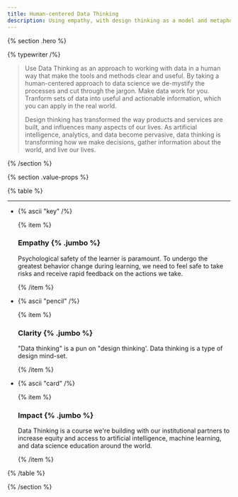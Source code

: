 ```yaml
---
title: Human-centered Data Thinking 
description: Using empathy, with design thinking as a model and metaphor, we enable clear understanding of how to work with data to make considered and impactful decisions.
---
```


{% section .hero %}

{% typewriter /%}

> Use Data Thinking as an approach to working with data in a human way that make the tools and methods clear and useful. By taking a human-centered approach to data science we de-mystify the processes and cut through the jargon. Make data work for you. Tranform sets of data into useful and actionable information, which you can apply in the real world. 
> 
> Design thinking has transformed the way products and services are built, and influences many aspects of our lives. As artificial intelligence, analytics, and data become pervasive, data thinking is transforming how we make decisions, gather information about the world, and live our lives.

{% /section %}

{% section .value-props %}

{% table %}

---

- {% ascii "key" /%}

  {% item %}

  ### Empathy {% .jumbo %}

  Psychological safety of the learner is paramount. To undergo the greatest behavior change during learning, we need to feel safe to take risks and receive rapid feedback on the actions we take.

  {% /item %}

- {% ascii "pencil" /%}

  {% item %}

  ### Clarity {% .jumbo %}

  "Data thinking" is a pun on "design thinking'. Data thinking is a type of design mind-set.

  {% /item %}

- {% ascii "card" /%}

  {% item %}

  ### Impact {% .jumbo %}

  Data Thinking is a course we're building with our institutional partners to increase equity and access to artificial intelligence, machine learning, and data science education around the world.

  {% /item %}

{% /table %}

{% /section %}

